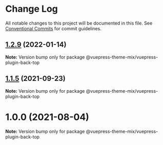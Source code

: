 # Change Log

All notable changes to this project will be documented in this file.
See [Conventional Commits](https://conventionalcommits.org) for commit guidelines.

## [1.2.9](https://github.com/gavinliu6/vuepress-theme-mix/compare/v1.2.8...v1.2.9) (2022-01-14)

**Note:** Version bump only for package @vuepress-theme-mix/vuepress-plugin-back-top

## [1.1.5](https://github.com/gavinliu6/vuepress-theme-mix/compare/v1.1.4...v1.1.5) (2021-09-23)

**Note:** Version bump only for package @vuepress-theme-mix/vuepress-plugin-back-top

# 1.0.0 (2021-08-04)

**Note:** Version bump only for package @vuepress-theme-mix/vuepress-plugin-back-top

